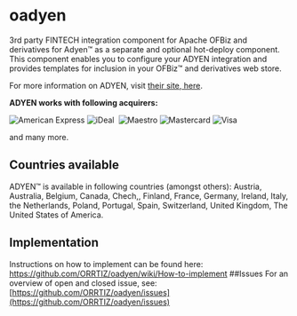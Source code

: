 <!--- © 2015 Copyright Somonar B.V. 
 <!-- This page is licensed under a <a rel="license" href="http://creativecommons.org/licenses/by-nd/4.0/">Creative Commons Attribution-NoDerivatives 4.0 International License</a>-->

# oadyen
3rd party FINTECH integration component for Apache OFBiz and derivatives for Adyen&trade; as a separate and optional hot-deploy component. This component enables you to configure your ADYEN integration and provides templates for inclusion in your OFBiz&trade; and derivatives web store.

For more information on ADYEN, visit [their site, here](http://www.adyen.com).

**ADYEN works with following acquirers:**

![American Express](https://www.multisafepay.com/fileadmin/user_upload/amex-teaser.png "American Express")
![iDeal](https://www.multisafepay.com/fileadmin/user_upload/ideal-teaser.png "iDeal")&nbsp;
![Maestro](https://www.multisafepay.com/fileadmin/user_upload/maestro-teaser.png "Maestro")
![Mastercard](https://www.multisafepay.com/fileadmin/user_upload/mastercard-teaser.png "Mastercard")
![Visa](https://www.multisafepay.com/fileadmin/user_upload/visa-teaser.png "Visa")

and many more.

## Countries available
ADYEN™ is available in following countries (amongst others):
Austria, Australia, Belgium, Canada, Chech,, Finland, France, Germany, Ireland, Italy, the Netherlands, Poland, Portugal, Spain, Switzerland, United Kingdom, The United States of America.

## Implementation
Instructions on how to implement can be found here: https://github.com/ORRTIZ/oadyen/wiki/How-to-implement
##Issues
For an overview of open and closed issue, see: [https://github.com/ORRTIZ/oadyen/issues](https://github.com/ORRTIZ/oadyen/issues)
